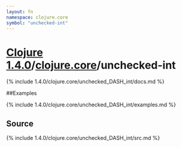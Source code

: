 ```yaml
---
layout: fn
namespace: clojure.core
symbol: "unchecked-int"
---
```


# [Clojure 1.4.0](../../)/[clojure.core](../)/unchecked-int

{% include 1.4.0/clojure.core/unchecked_DASH_int/docs.md %}

##Examples

{% include 1.4.0/clojure.core/unchecked_DASH_int/examples.md %}
## Source
{% include 1.4.0/clojure.core/unchecked_DASH_int/src.md %}


